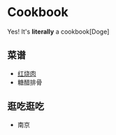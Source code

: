 # Cookbook
Yes! It's <B>literally</B> a cookbook[Doge]

## 菜谱
* [红烧肉](https://github.com/iminright/cookbook/blob/main/%E8%8F%9C%E8%B0%B1/%E7%BA%A2%E7%83%A7%E8%82%89.md)
* 糖醋排骨

## 逛吃逛吃
* 南京
